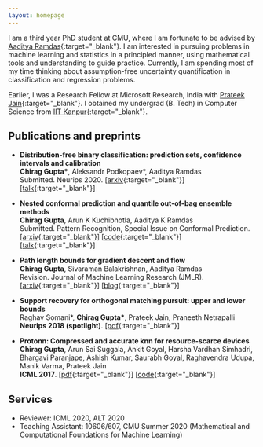 ```yaml
---
layout: homepage
---
```


I am a third year PhD student at CMU, where I am fortunate to be advised by [Aaditya Ramdas](http://stat.cmu.edu/~aramdas/){:target="_blank"}. I am interested in pursuing problems in machine learning and statistics in a principled manner, using mathematical tools and understanding to guide practice. Currently, I am spending most of my time thinking about assumption-free uncertainty quantification in classification and regression problems. 

Earlier, I was a Research Fellow at Microsoft Research, India with [Prateek Jain](http://www.prateekjain.org/){:target="_blank"}. I obtained my undergrad (B. Tech) in Computer Science from [IIT Kanpur](http://www.iitk.ac.in/){:target="_blank"}.

## Publications and preprints

- **Distribution-free binary classification: prediction sets, confidence intervals and calibration**
  <br>
  **Chirag Gupta\***, Aleksandr Podkopaev\*, Aaditya Ramdas
  <br>
  Submitted. Neurips 2020. 
  [[arxiv](https://arxiv.org/abs/2006.10564){:target="_blank"}] [[talk](https://www.youtube.com/watch?v=Bt0oSSepZK4){:target="_blank"}]

- **Nested conformal prediction and quantile out-of-bag ensemble methods**
  <br>
  **Chirag Gupta**, Arun K Kuchibhotla, Aaditya K Ramdas
  <br>
  Submitted. Pattern Recognition, Special Issue on Conformal Prediction. 
  [[arxiv](https://arxiv.org/abs/1910.10562){:target="_blank"}] [[code](https://github.com/AIgen/QOOB){:target="_blank"}] [[talk](https://www.youtube.com/watch?v=5qGy3OZB-yQ){:target="_blank"}]

- **Path length bounds for gradient descent and flow**
  <br>
  **Chirag Gupta**, Sivaraman Balakrishnan, Aaditya Ramdas
  <br>
  Revision. Journal of Machine Learning Research (JMLR).
  [[arxiv](https://arxiv.org/abs/1908.01089){:target="_blank"}] [[blog](https://blog.ml.cmu.edu/2019/10/25/path-length-bounds-for-gradient-descent/){:target="_blank"}]

- **Support recovery for orthogonal matching pursuit: upper and lower bounds**
  <br>
  Raghav Somani\*, **Chirag Gupta\***, Prateek Jain, Praneeth Netrapalli
  <br>
  **Neurips 2018 (spotlight)**.
  [[pdf](http://papers.nips.cc/paper/8279-support-recovery-for-orthogonal-matching-pursuit-upper-and-lower-bounds.pdf){:target="_blank"}]

- **Protonn: Compressed and accurate knn for resource-scarce devices**
  <br>
  **Chirag Gupta**, Arun Sai Suggala, Ankit Goyal, Harsha Vardhan Simhadri, Bhargavi Paranjape, Ashish Kumar, Saurabh Goyal, Raghavendra Udupa, Manik Varma, Prateek Jain
  <br>
  **ICML 2017**.
  [[pdf](http://proceedings.mlr.press/v70/gupta17a.html){:target="_blank"}] [[code](https://github.com/Microsoft/EdgeML){:target="_blank"}] 


## Services

- Reviewer: ICML 2020, ALT 2020
- Teaching Assistant: 10606/607, CMU Summer 2020 (Mathematical and Computational Foundations for Machine Learning)
